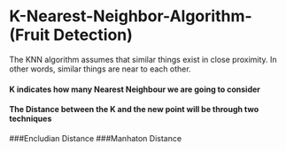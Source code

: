 # K-Nearest-Neighbor-Algorithm- (Fruit Detection)

The KNN algorithm assumes that similar things exist in close proximity. In other words, similar things are near to each other.
#### K indicates how many Nearest Neighbour we are going to consider 
#### The Distance between the K and the new point will be through two techniques 
###Encludian Distance 
###Manhaton Distance 

